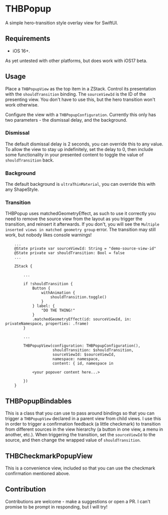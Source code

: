 # THBPopup

A simple hero-transition style overlay view for SwiftUI.

## Requirements

- iOS 16+.

As yet untested with other platforms, but does work with iOS17 beta.

## Usage

Place a `THBPopupView` as the top item in a ZStack. Control its presentation with the `shouldTransition` binding. The `sourceViewId` is the ID of the presenting view. You don't have to use this, but the hero transition won't work otherwise. 

Configure the view with a `THBPopupConfiguration`. Currently this only has two parameters - the dismissal delay, and the background.

### Dismissal

The default dismissal delay is 2 seconds, you can override this to any value. To allow the view to stay up indefinitely, set the delay to 0, then include some functionality in your presented content to toggle the value of `shouldTransition` back.

### Background

The default background is `ultraThinMaterial`, you can override this with any ShapeStyle.

### Transition

THBPopup uses matchedGeometryEffect, as such to use it correctly you need to remove the source view from the layout as you trigger the transition, and reinsert it afterwards. If you don't, you will see the `Multiple inserted views in matched geometry group` error. The transition may still work, but nobody likes console warnings!

```
    ...
    @State private var sourceViewId: String = "demo-source-view-id"
    @State private var shouldTransition: Bool = false
    ...

    ZStack {
    
        ...
        
        if !shouldTransition {
            Button {
                withAnimation {
                    shouldTransition.toggle()
                }
            } label: {
                "DO THE THING!"
            }
            .matchedGeometryEffect(id: sourceViewId, in: privateNamespace, properties: .frame)
        }
        
        ...
    
        THBPopupView(configuration: THBPopupConfiguration(),
                     shouldTransition: $shouldTransition,
                     sourceViewId: $sourceViewId,
                     namespace: namespace,
                     content: { id, namespace in
                     
            <your popover content here...>
                     
        })
    }
```

## THBPopupBindables

This is a class that you can use to pass around bindings so that you can trigger a `THBPopupView` declared in a parent view from child views.
I use this in order to trigger a confirmation feedback (a little checkmark) to transition from different sources in the view hierarchy (a button in one view, a menu in another, etc.). When triggering the transition, set the `sourceViewId` to the source, and then change the wrapped value of `shouldTransition`.

## THBCheckmarkPopupView

This is a convenience view, included so that you can use the checkmark confirmation mentioned above.

## Contribution

Contributions are welcome - make a suggestions or open a PR. I can't promise to be prompt in responding, but I will try!
